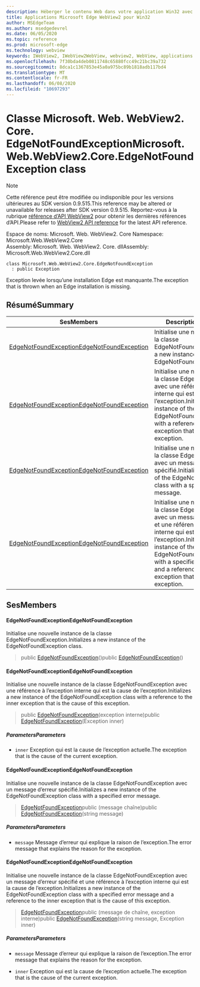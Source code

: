 ```yaml
---
description: Héberger le contenu Web dans votre application Win32 avec le contrôle Microsoft Edge WebView2
title: Applications Microsoft Edge WebView2 pour Win32
author: MSEdgeTeam
ms.author: msedgedevrel
ms.date: 06/05/2020
ms.topic: reference
ms.prod: microsoft-edge
ms.technology: webview
keywords: IWebView2, IWebView2WebView, webview2, WebView, applications Win32, Win32, Edge, ICoreWebView2, ICoreWebView2Controller, contrôle de navigateur, html Edge
ms.openlocfilehash: 7f30bda4deb0811748c65880fcc49c21bc39a732
ms.sourcegitcommit: 8dca1c1367853e45a0a975bc89b1818adb117bd4
ms.translationtype: MT
ms.contentlocale: fr-FR
ms.lasthandoff: 06/08/2020
ms.locfileid: "10697293"
---
```

# <span data-ttu-id="d1b87-104">Classe Microsoft. Web. WebView2. Core. EdgeNotFoundException</span><span class="sxs-lookup"><span data-stu-id="d1b87-104">Microsoft.Web.WebView2.Core.EdgeNotFoundException class</span></span> 

> [!NOTE]
> <span data-ttu-id="d1b87-105">Cette référence peut être modifiée ou indisponible pour les versions ultérieures au SDK version 0.9.515.</span><span class="sxs-lookup"><span data-stu-id="d1b87-105">This reference may be altered or unavailable for releases after SDK version 0.9.515.</span></span> <span data-ttu-id="d1b87-106">Reportez-vous à la rubrique [référence d’API WebView2](../../../webview2-api-reference.md) pour obtenir les dernières références d’API.</span><span class="sxs-lookup"><span data-stu-id="d1b87-106">Please refer to [WebView2 API reference](../../../webview2-api-reference.md) for the latest API reference.</span></span>

<span data-ttu-id="d1b87-107">Espace de noms: Microsoft. Web. WebView2. Core </span><span class="sxs-lookup"><span data-stu-id="d1b87-107">Namespace: Microsoft.Web.WebView2.Core</span></span>\
<span data-ttu-id="d1b87-108">Assembly: Microsoft. Web. WebView2. Core. dll</span><span class="sxs-lookup"><span data-stu-id="d1b87-108">Assembly: Microsoft.Web.WebView2.Core.dll</span></span>

```
class Microsoft.Web.WebView2.Core.EdgeNotFoundException
  : public Exception
```

<span data-ttu-id="d1b87-109">Exception levée lorsqu’une installation Edge est manquante.</span><span class="sxs-lookup"><span data-stu-id="d1b87-109">The exception that is thrown when an Edge installation is missing.</span></span>

## <span data-ttu-id="d1b87-110">Résumé</span><span class="sxs-lookup"><span data-stu-id="d1b87-110">Summary</span></span>

 <span data-ttu-id="d1b87-111">Ses</span><span class="sxs-lookup"><span data-stu-id="d1b87-111">Members</span></span>                        | <span data-ttu-id="d1b87-112">Descriptions</span><span class="sxs-lookup"><span data-stu-id="d1b87-112">Descriptions</span></span>
--------------------------------|---------------------------------------------
[<span data-ttu-id="d1b87-113">EdgeNotFoundException</span><span class="sxs-lookup"><span data-stu-id="d1b87-113">EdgeNotFoundException</span></span>](#edgenotfoundexception) | <span data-ttu-id="d1b87-114">Initialise une nouvelle instance de la classe EdgeNotFoundException.</span><span class="sxs-lookup"><span data-stu-id="d1b87-114">Initializes a new instance of the EdgeNotFoundException class.</span></span>
[<span data-ttu-id="d1b87-115">EdgeNotFoundException</span><span class="sxs-lookup"><span data-stu-id="d1b87-115">EdgeNotFoundException</span></span>](#edgenotfoundexception) | <span data-ttu-id="d1b87-116">Initialise une nouvelle instance de la classe EdgeNotFoundException avec une référence à l’exception interne qui est la cause de l’exception.</span><span class="sxs-lookup"><span data-stu-id="d1b87-116">Initializes a new instance of the EdgeNotFoundException class with a reference to the inner exception that is the cause of this exception.</span></span>
[<span data-ttu-id="d1b87-117">EdgeNotFoundException</span><span class="sxs-lookup"><span data-stu-id="d1b87-117">EdgeNotFoundException</span></span>](#edgenotfoundexception) | <span data-ttu-id="d1b87-118">Initialise une nouvelle instance de la classe EdgeNotFoundException avec un message d’erreur spécifié.</span><span class="sxs-lookup"><span data-stu-id="d1b87-118">Initializes a new instance of the EdgeNotFoundException class with a specified error message.</span></span>
[<span data-ttu-id="d1b87-119">EdgeNotFoundException</span><span class="sxs-lookup"><span data-stu-id="d1b87-119">EdgeNotFoundException</span></span>](#edgenotfoundexception) | <span data-ttu-id="d1b87-120">Initialise une nouvelle instance de la classe EdgeNotFoundException avec un message d’erreur spécifié et une référence à l’exception interne qui est la cause de l’exception.</span><span class="sxs-lookup"><span data-stu-id="d1b87-120">Initializes a new instance of the EdgeNotFoundException class with a specified error message and a reference to the inner exception that is the cause of this exception.</span></span>

## <span data-ttu-id="d1b87-121">Ses</span><span class="sxs-lookup"><span data-stu-id="d1b87-121">Members</span></span>

#### <span data-ttu-id="d1b87-122">EdgeNotFoundException</span><span class="sxs-lookup"><span data-stu-id="d1b87-122">EdgeNotFoundException</span></span> 

<span data-ttu-id="d1b87-123">Initialise une nouvelle instance de la classe EdgeNotFoundException.</span><span class="sxs-lookup"><span data-stu-id="d1b87-123">Initializes a new instance of the EdgeNotFoundException class.</span></span>

> <span data-ttu-id="d1b87-124">public [EdgeNotFoundException](#edgenotfoundexception)()</span><span class="sxs-lookup"><span data-stu-id="d1b87-124">public [EdgeNotFoundException](#edgenotfoundexception)()</span></span>

#### <span data-ttu-id="d1b87-125">EdgeNotFoundException</span><span class="sxs-lookup"><span data-stu-id="d1b87-125">EdgeNotFoundException</span></span> 

<span data-ttu-id="d1b87-126">Initialise une nouvelle instance de la classe EdgeNotFoundException avec une référence à l’exception interne qui est la cause de l’exception.</span><span class="sxs-lookup"><span data-stu-id="d1b87-126">Initializes a new instance of the EdgeNotFoundException class with a reference to the inner exception that is the cause of this exception.</span></span>

> <span data-ttu-id="d1b87-127">public [EdgeNotFoundException](#edgenotfoundexception)(exception interne)</span><span class="sxs-lookup"><span data-stu-id="d1b87-127">public [EdgeNotFoundException](#edgenotfoundexception)(Exception inner)</span></span>

##### <span data-ttu-id="d1b87-128">Parameters</span><span class="sxs-lookup"><span data-stu-id="d1b87-128">Parameters</span></span>
* `inner` <span data-ttu-id="d1b87-129">Exception qui est la cause de l’exception actuelle.</span><span class="sxs-lookup"><span data-stu-id="d1b87-129">The exception that is the cause of the current exception.</span></span>

#### <span data-ttu-id="d1b87-130">EdgeNotFoundException</span><span class="sxs-lookup"><span data-stu-id="d1b87-130">EdgeNotFoundException</span></span> 

<span data-ttu-id="d1b87-131">Initialise une nouvelle instance de la classe EdgeNotFoundException avec un message d’erreur spécifié.</span><span class="sxs-lookup"><span data-stu-id="d1b87-131">Initializes a new instance of the EdgeNotFoundException class with a specified error message.</span></span>

> <span data-ttu-id="d1b87-132">[EdgeNotFoundException](#edgenotfoundexception)public (message chaîne)</span><span class="sxs-lookup"><span data-stu-id="d1b87-132">public [EdgeNotFoundException](#edgenotfoundexception)(string message)</span></span>

##### <span data-ttu-id="d1b87-133">Parameters</span><span class="sxs-lookup"><span data-stu-id="d1b87-133">Parameters</span></span>
* `message` <span data-ttu-id="d1b87-134">Message d’erreur qui explique la raison de l’exception.</span><span class="sxs-lookup"><span data-stu-id="d1b87-134">The error message that explains the reason for the exception.</span></span>

#### <span data-ttu-id="d1b87-135">EdgeNotFoundException</span><span class="sxs-lookup"><span data-stu-id="d1b87-135">EdgeNotFoundException</span></span> 

<span data-ttu-id="d1b87-136">Initialise une nouvelle instance de la classe EdgeNotFoundException avec un message d’erreur spécifié et une référence à l’exception interne qui est la cause de l’exception.</span><span class="sxs-lookup"><span data-stu-id="d1b87-136">Initializes a new instance of the EdgeNotFoundException class with a specified error message and a reference to the inner exception that is the cause of this exception.</span></span>

> <span data-ttu-id="d1b87-137">[EdgeNotFoundException](#edgenotfoundexception)public (message de chaîne, exception interne)</span><span class="sxs-lookup"><span data-stu-id="d1b87-137">public [EdgeNotFoundException](#edgenotfoundexception)(string message, Exception inner)</span></span>

##### <span data-ttu-id="d1b87-138">Parameters</span><span class="sxs-lookup"><span data-stu-id="d1b87-138">Parameters</span></span>
* `message` <span data-ttu-id="d1b87-139">Message d’erreur qui explique la raison de l’exception.</span><span class="sxs-lookup"><span data-stu-id="d1b87-139">The error message that explains the reason for the exception.</span></span> 

* `inner` <span data-ttu-id="d1b87-140">Exception qui est la cause de l’exception actuelle.</span><span class="sxs-lookup"><span data-stu-id="d1b87-140">The exception that is the cause of the current exception.</span></span>

